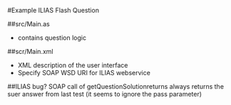 #Example ILIAS Flash Question

##src/Main.as
* contains question logic

##scr/Main.xml
* XML description of the user interface
* Specify SOAP WSD URI for ILIAS webservice

##ILIAS bug?
SOAP call of getQuestionSolutionreturns always returns the suer answer from last test (it seems to ignore the pass parameter)
